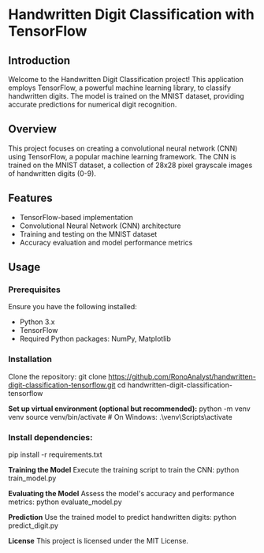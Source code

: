 # Handwritten Digit Classification with TensorFlow

## Introduction
Welcome to the Handwritten Digit Classification project! This application employs TensorFlow, a powerful machine learning library, to classify handwritten digits. The model is trained on the MNIST dataset, providing accurate predictions for numerical digit recognition.

## Overview
This project focuses on creating a convolutional neural network (CNN) using TensorFlow, a popular machine learning framework. The CNN is trained on the MNIST dataset, a collection of 28x28 pixel grayscale images of handwritten digits (0-9).

## Features
- TensorFlow-based implementation
- Convolutional Neural Network (CNN) architecture
- Training and testing on the MNIST dataset
- Accuracy evaluation and model performance metrics

## Usage
### Prerequisites
Ensure you have the following installed:
- Python 3.x
- TensorFlow
- Required Python packages: NumPy, Matplotlib

### Installation
Clone the repository:
git clone https://github.com/RonoAnalyst/handwritten-digit-classification-tensorflow.git
cd handwritten-digit-classification-tensorflow

**Set up virtual environment (optional but recommended):**
python -m venv venv
source venv/bin/activate  # On Windows: .\venv\Scripts\activate

### **Install dependencies:**
pip install -r requirements.txt

**Training the Model**
Execute the training script to train the CNN:
python train_model.py

**Evaluating the Model**
Assess the model's accuracy and performance metrics:
python evaluate_model.py

**Prediction**
Use the trained model to predict handwritten digits:
python predict_digit.py

**License**
This project is licensed under the MIT License.



